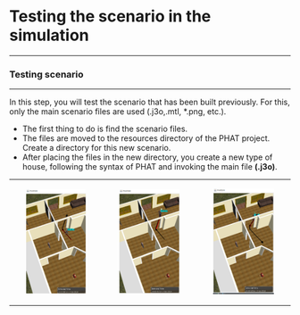 # Testing the scenario in the simulation

---
### Testing scenario
---

In this step, you will test the scenario that has been built previously. For this, only the main scenario files are used (.j3o,.mtl, *.png, etc.).

- The first thing to do is find the scenario files.
- The files are moved to the resources directory of the PHAT project. Create a directory for this new scenario.
- After placing the files in the new directory, you create a new type of house, following the syntax of PHAT and 
invoking the main file <b>(.j3o)</b>.

<table>
<tr>
<td>
<p align="center">
<img src="https://github.com/mfcardenas/aias-examples-phat/blob/master/assets/img/img_simulation_i.png" 
width="70%" heigth="70%" alt="NavMesh on the scenario" style="border: 1"/>
</p>
</td>
<td>
<p align="center">
<img src="https://github.com/mfcardenas/aias-examples-phat/blob/master/assets/img/img_simulation_ii.png" 
width="70%" heigth="70%" alt="NavMesh on the scenario" style="border: 1"/>
</p>
</td>
<td>
<p align="center">
<img src="https://github.com/mfcardenas/aias-examples-phat/blob/master/assets/img/img_simulation_iii.png" 
width="70%" heigth="70%" alt="NavMesh on the scenario" style="border: 1"/>
</p>
</td>
</tr>
</table>
